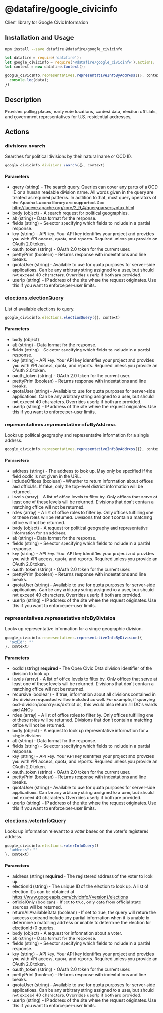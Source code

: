# @datafire/google_civicinfo

Client library for Google Civic Information

## Installation and Usage
```bash
npm install --save datafire @datafire/google_civicinfo
```

```js
let datafire = require('datafire');
let google_civicinfo = require('@datafire/google_civicinfo').actions;
let context = new datafire.Context();

google_civicinfo.representatives.representativeInfoByAddress({}, context).then(data => {
  console.log(data);
})
```

## Description
Provides polling places, early vote locations, contest data, election officials, and government representatives for U.S. residential addresses.

## Actions
### divisions.search
Searches for political divisions by their natural name or OCD ID.


```js
google_civicinfo.divisions.search({}, context)
```

#### Parameters
* query (string) - The search query. Queries can cover any parts of a OCD ID or a human readable division name. All words given in the query are treated as required patterns. In addition to that, most query operators of the Apache Lucene library are supported. See http://lucene.apache.org/core/2_9_4/queryparsersyntax.html
* body (object) - A search request for political geographies.
* alt (string) - Data format for the response.
* fields (string) - Selector specifying which fields to include in a partial response.
* key (string) - API key. Your API key identifies your project and provides you with API access, quota, and reports. Required unless you provide an OAuth 2.0 token.
* oauth_token (string) - OAuth 2.0 token for the current user.
* prettyPrint (boolean) - Returns response with indentations and line breaks.
* quotaUser (string) - Available to use for quota purposes for server-side applications. Can be any arbitrary string assigned to a user, but should not exceed 40 characters. Overrides userIp if both are provided.
* userIp (string) - IP address of the site where the request originates. Use this if you want to enforce per-user limits.

### elections.electionQuery
List of available elections to query.


```js
google_civicinfo.elections.electionQuery({}, context)
```

#### Parameters
* body (object)
* alt (string) - Data format for the response.
* fields (string) - Selector specifying which fields to include in a partial response.
* key (string) - API key. Your API key identifies your project and provides you with API access, quota, and reports. Required unless you provide an OAuth 2.0 token.
* oauth_token (string) - OAuth 2.0 token for the current user.
* prettyPrint (boolean) - Returns response with indentations and line breaks.
* quotaUser (string) - Available to use for quota purposes for server-side applications. Can be any arbitrary string assigned to a user, but should not exceed 40 characters. Overrides userIp if both are provided.
* userIp (string) - IP address of the site where the request originates. Use this if you want to enforce per-user limits.

### representatives.representativeInfoByAddress
Looks up political geography and representative information for a single address.


```js
google_civicinfo.representatives.representativeInfoByAddress({}, context)
```

#### Parameters
* address (string) - The address to look up. May only be specified if the field ocdId is not given in the URL.
* includeOffices (boolean) - Whether to return information about offices and officials. If false, only the top-level district information will be returned.
* levels (array) - A list of office levels to filter by. Only offices that serve at least one of these levels will be returned. Divisions that don't contain a matching office will not be returned.
* roles (array) - A list of office roles to filter by. Only offices fulfilling one of these roles will be returned. Divisions that don't contain a matching office will not be returned.
* body (object) - A request for political geography and representative information for an address.
* alt (string) - Data format for the response.
* fields (string) - Selector specifying which fields to include in a partial response.
* key (string) - API key. Your API key identifies your project and provides you with API access, quota, and reports. Required unless you provide an OAuth 2.0 token.
* oauth_token (string) - OAuth 2.0 token for the current user.
* prettyPrint (boolean) - Returns response with indentations and line breaks.
* quotaUser (string) - Available to use for quota purposes for server-side applications. Can be any arbitrary string assigned to a user, but should not exceed 40 characters. Overrides userIp if both are provided.
* userIp (string) - IP address of the site where the request originates. Use this if you want to enforce per-user limits.

### representatives.representativeInfoByDivision
Looks up representative information for a single geographic division.


```js
google_civicinfo.representatives.representativeInfoByDivision({
  "ocdId": ""
}, context)
```

#### Parameters
* ocdId (string) **required** - The Open Civic Data division identifier of the division to look up.
* levels (array) - A list of office levels to filter by. Only offices that serve at least one of these levels will be returned. Divisions that don't contain a matching office will not be returned.
* recursive (boolean) - If true, information about all divisions contained in the division requested will be included as well. For example, if querying ocd-division/country:us/district:dc, this would also return all DC's wards and ANCs.
* roles (array) - A list of office roles to filter by. Only offices fulfilling one of these roles will be returned. Divisions that don't contain a matching office will not be returned.
* body (object) - A request to look up representative information for a single division.
* alt (string) - Data format for the response.
* fields (string) - Selector specifying which fields to include in a partial response.
* key (string) - API key. Your API key identifies your project and provides you with API access, quota, and reports. Required unless you provide an OAuth 2.0 token.
* oauth_token (string) - OAuth 2.0 token for the current user.
* prettyPrint (boolean) - Returns response with indentations and line breaks.
* quotaUser (string) - Available to use for quota purposes for server-side applications. Can be any arbitrary string assigned to a user, but should not exceed 40 characters. Overrides userIp if both are provided.
* userIp (string) - IP address of the site where the request originates. Use this if you want to enforce per-user limits.

### elections.voterInfoQuery
Looks up information relevant to a voter based on the voter's registered address.


```js
google_civicinfo.elections.voterInfoQuery({
  "address": ""
}, context)
```

#### Parameters
* address (string) **required** - The registered address of the voter to look up.
* electionId (string) - The unique ID of the election to look up. A list of election IDs can be obtained at https://www.googleapis.com/civicinfo/{version}/elections
* officialOnly (boolean) - If set to true, only data from official state sources will be returned.
* returnAllAvailableData (boolean) - If set to true, the query will return the success codeand include any partial information when it is unable to determine a matching address or unable to determine the election for electionId=0 queries.
* body (object) - A request for information about a voter.
* alt (string) - Data format for the response.
* fields (string) - Selector specifying which fields to include in a partial response.
* key (string) - API key. Your API key identifies your project and provides you with API access, quota, and reports. Required unless you provide an OAuth 2.0 token.
* oauth_token (string) - OAuth 2.0 token for the current user.
* prettyPrint (boolean) - Returns response with indentations and line breaks.
* quotaUser (string) - Available to use for quota purposes for server-side applications. Can be any arbitrary string assigned to a user, but should not exceed 40 characters. Overrides userIp if both are provided.
* userIp (string) - IP address of the site where the request originates. Use this if you want to enforce per-user limits.

